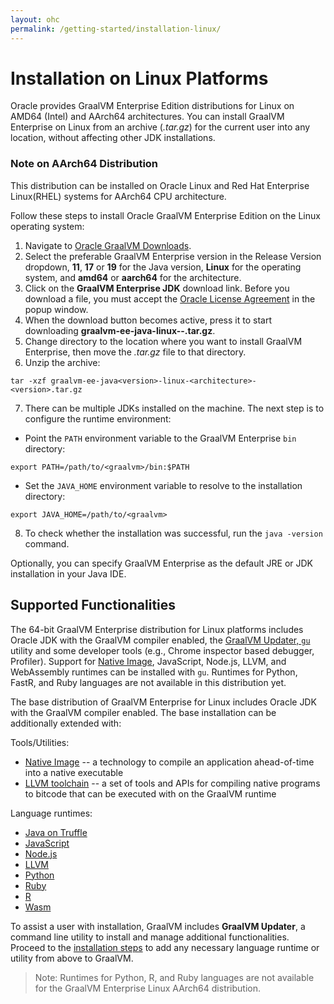 ```yaml
---
layout: ohc
permalink: /getting-started/installation-linux/
---
```


# Installation on Linux Platforms

Oracle provides GraalVM Enterprise Edition distributions for Linux on AMD64 (Intel) and AArch64 architectures. 
You can install GraalVM Enterprise on Linux from an archive (_.tar.gz_) for the current user into any location, without affecting other JDK installations.

### Note on AArch64 Distribution
This distribution can be installed on Oracle Linux and Red Hat Enterprise Linux(RHEL) systems for AArch64 CPU architecture.

Follow these steps to install Oracle GraalVM Enterprise Edition on the Linux operating system:

1. Navigate to [Oracle GraalVM Downloads](https://www.oracle.com/downloads/graalvm-downloads.html).
2. Select the preferable GraalVM Enterprise version in the Release Version dropdown, **11**, **17** or **19** for the Java version, **Linux** for the operating system, and **amd64** or **aarch64** for the architecture.
3. Click on the **GraalVM Enterprise JDK** download link. Before you download a file, you must accept the [Oracle License Agreement](https://www.oracle.com/downloads/licenses/graalvm-otn-license.html) in the popup window.
4. When the download button becomes active, press it to start downloading **graalvm-ee-java<version>-linux-<architecture>-<version>.tar.gz**.
5. Change directory to the location where you want to install GraalVM Enterprise, then move the _.tar.gz_ file to that directory.
6. Unzip the archive:
 ```shell
 tar -xzf graalvm-ee-java<version>-linux-<architecture>-<version>.tar.gz
 ```
7. There can be multiple JDKs installed on the machine. The next step is to configure the runtime environment:
  - Point the `PATH` environment variable to the GraalVM Enterprise `bin` directory:
  ```shell
  export PATH=/path/to/<graalvm>/bin:$PATH
  ```
  - Set the `JAVA_HOME` environment variable to resolve to the installation directory:
  ```shell
  export JAVA_HOME=/path/to/<graalvm>
  ```
8. To check whether the installation was successful, run the `java -version` command.

Optionally, you can specify GraalVM Enterprise as the default JRE or JDK installation in your Java IDE.

## Supported Functionalities

The 64-bit GraalVM Enterprise distribution for Linux platforms includes Oracle JDK with the GraalVM compiler enabled, the [GraalVM Updater, `gu`](../../reference-manual/graalvm-updater.md) utility and some developer tools (e.g., Chrome inspector based debugger, Profiler).
Support for [Native Image](../../reference-manual/native-image/README.md), JavaScript, Node.js, LLVM, and WebAssembly runtimes can be installed with `gu`.
Runtimes for Python, FastR, and Ruby languages are not available in this distribution yet.

The base distribution of GraalVM Enterprise for Linux includes Oracle JDK with the GraalVM compiler enabled.
The base installation can be additionally extended with:

Tools/Utilities:
* [Native Image](../../reference-manual/native-image/README.md) -- a technology to compile an application ahead-of-time into a native executable
* [LLVM toolchain](../../reference-manual/llvm/Compiling.md#llvm-toolchain-for-compiling-cc) --  a set of tools and APIs for compiling native programs to bitcode that can be executed with on the GraalVM runtime

Language runtimes:
* [Java on Truffle](../../reference-manual/java-on-truffle/README.md)
* [JavaScript](../../reference-manual/js/README.md)
* [Node.js](../../reference-manual/js/NodeJS.md)
* [LLVM](../../reference-manual/llvm/README.md)
* [Python](../../reference-manual/python/README.md)
* [Ruby](../../reference-manual/ruby/README.md)
* [R](/../../reference-manual/r/README.md)
* [Wasm](../../reference-manual/wasm/README.md)

To assist a user with installation, GraalVM includes **GraalVM Updater**, a command line utility to install and manage additional functionalities.
Proceed to the [installation steps](../../reference-manual/graalvm-updater.md#component-installation) to add any necessary language runtime or utility from above to GraalVM.

> Note: Runtimes for Python, R, and Ruby languages are not available for the GraalVM Enterprise Linux AArch64 distribution.